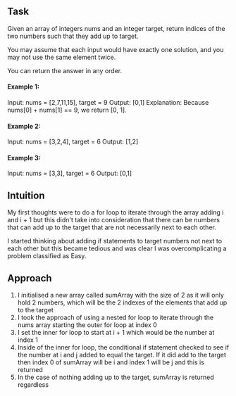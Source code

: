 ## Task
Given an array of integers nums and an integer target, return indices of the two numbers such that they add up to target.

You may assume that each input would have exactly one solution, and you may not use the same element twice.

You can return the answer in any order.

#### Example 1:
Input: nums = [2,7,11,15], target = 9
Output: [0,1]
Explanation: Because nums[0] + nums[1] == 9, we return [0, 1].

#### Example 2:
Input: nums = [3,2,4], target = 6
Output: [1,2]

#### Example 3:
Input: nums = [3,3], target = 6
Output: [0,1]

## Intuition
<!-- Describe your first thoughts on how to solve this problem. -->
My first thoughts were to do a for loop to iterate through the array adding i and i + 1 but this didn't take into consideration that there can be numbers that can add up to the target that are not necessarily next to each other.

I started thinking about adding if statements to target numbers not next to each other but this became tedious and was clear I was overcomplicating a problem classified as Easy. 

## Approach
<!-- Describe your approach to solving the problem. -->
1. I initialised a new array called sumArray with the size of 2 as it will only hold 2 numbers, which will be the 2 indexes of the elements that add up to the target 
2. I took the approach of using a nested for loop to iterate through the nums array starting the outer for loop at index 0
3. I set the inner for loop to start at i + 1 which would be the number at index 1
4. Inside of the inner for loop, the conditional if statement checked to see if the number at i and j added to equal the target. If it did add to the target then index 0 of sumArray will be i and index 1 will be j and this is returned
5. In the case of nothing adding up to the target, sumArray is returned regardless 

